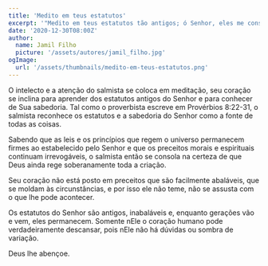 ```yaml
---
title: 'Medito em teus estatutos'
excerpt: '"Medito em teus estatutos tão antigos; ó Senhor, eles me consolam!" (Salmo 119.52)'
date: '2020-12-30T08:00Z'
author:
  name: Jamil Filho
  picture: '/assets/autores/jamil_filho.jpg'
ogImage:
  url: '/assets/thumbnails/medito-em-teus-estatutos.png'
---
```


O intelecto e a atenção do salmista se coloca em meditação, seu coração se inclina para aprender dos estatutos antigos do Senhor e para conhecer de Sua sabedoria. Tal como o proverbista escreve em Provérbios 8:22-31, o salmista reconhece os estatutos e a sabedoria do Senhor como a fonte de todas as coisas.

Sabendo que as leis e os princípios que regem o universo permanecem firmes ao estabelecido pelo Senhor e que os preceitos morais e espirituais continuam irrevogáveis, o salmista então se consola na certeza de que Deus ainda rege soberanamente toda a criação.

Seu coração não está posto em preceitos que são facilmente abaláveis, que se moldam às circunstâncias, e por isso ele não teme, não se assusta com o que lhe pode acontecer.

Os estatutos do Senhor são antigos, inabaláveis e, enquanto gerações vão e vem, eles permanecem. Somente nEle o coração humano pode verdadeiramente descansar, pois nEle não há dúvidas ou sombra de variação.

Deus lhe abençoe.